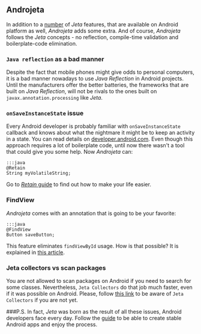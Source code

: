 <div class="page-header">
    <h2>Androjeta</h2>
</div>

In addition to a [number](/guide.html) of *Jeta* features, that are available on Android platform as well, *Androjeta* adds some extra. And of course, *Androjeta* follows the *Jeta* concepts - no reflection, compile-time validation and boilerplate-code elimination.

### `Java reflection` as a bad manner

Despite the fact that mobile phones might give odds to personal computers, it is a bad manner nowadays to use *Java Reflection* in Android projects. Until the manufacturers offer the better batteries, the frameworks that are built on *Java Reflection*, will not be rivals to the ones built on `javax.annotation.processing` like *Jeta*.


### `onSaveInstanceState` issue

Every Android developer is probably familiar with `onSaveInstanceState` callback and knows about what the nightmare it might be to keep an activity in a state. You can read details on [developer.android.com](http://developer.android.com/training/basics/activity-lifecycle/recreating.html). Even though this approach requires a lot of boilerplate code, until now there wasn't a tool that could give you some help. Now *Androjeta* can:

    :::java
    @Retain
    String myVolatileString;

Go to [*Retain* guide](/guide/androjeta/retain.html) to find out how to make your life easier.

### FindView

*Androjeta* comes with an annotation that is going to be your favorite:

    :::java
    @FindView
    Button saveButton;

This feature eliminates `findViewById` usage. How is that possible? It is explained in [this article](/guide/androjeta/findviews.html).


### Jeta collectors vs scan packages

You are not allowed to scan packages on Android if you need to search for some classes. Nevertheless, `Jeta Collectors` do that job much faster, even if it was possible on Android. Please, follow [this link](/guide/collector.html) to be aware of `Jeta Collectors` if you are not yet.


###P.S.
In fact, *Jeta* was born as the result of all these issues, Android developers face every day. Follow the [guide](/guide.html) to be able to create stable Android apps and enjoy the process.
